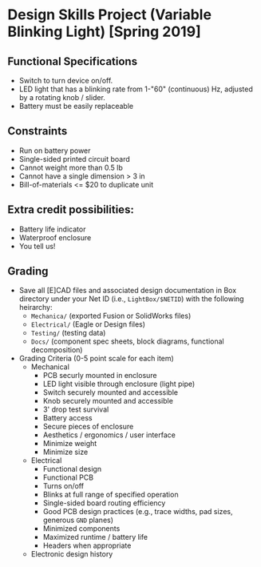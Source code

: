 # Design Skills Project (Variable Blinking Light) [Spring 2019]

## Functional Specifications
* Switch to turn device on/off.
* LED light that has a blinking rate from 1-"60" (continuous) Hz, adjusted by a rotating knob / slider.
* Battery must be easily replaceable

## Constraints
* Run on battery power
* Single-sided printed circuit board
* Cannot weight more than 0.5 lb
* Cannot have a single dimension > 3 in
* Bill-of-materials <= $20 to duplicate unit

## Extra credit possibilities:
  + Battery life indicator
  + Waterproof enclosure
  + You tell us!

## Grading
* Save all [E]CAD files and associated design documentation in Box directory
  under your Net ID (i.e., `LightBox/$NETID`) with the following heirarchy:
  + `Mechanica/` (exported Fusion or SolidWorks files)
  + `Electrical/` (Eagle or Design files)
  + `Testing/` (testing data)
  + `Docs/` (component spec sheets, block diagrams, functional decomposition)
* Grading Criteria (0-5 point scale for each item)
  + Mechanical
    - PCB securly mounted in enclosure
    - LED light visible through enclosure (light pipe)
    - Switch securely mounted and accessible
    - Knob securely mounted and accessible
    - 3' drop test survival
    - Battery access
    - Secure pieces of enclosure
    - Aesthetics / ergonomics / user interface
    - Minimize weight
    - Minimize size
  + Electrical
    - Functional design
    - Functional PCB
    - Turns on/off
    - Blinks at full range of specified operation
    - Single-sided board routing efficiency
    - Good PCB design practices (e.g., trace widths, pad sizes, generous `GND` planes)
    - Minimized components
    - Maximized runtime / battery life
    - Headers when appropriate
  + Electronic design history